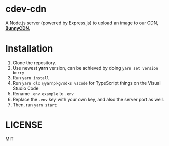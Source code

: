 # cdev-cdn
A Node.js server (powered by Express.js) to upload an image to our CDN, [**BunnyCDN**.](https://bunny.net?ref=59m0uotfa1)

# Installation
1. Clone the repository.
2. Use newest **yarn** version, can be achieved by doing `yarn set version berry`
3. Run `yarn install`
4. Run `yarn dlx @yarnpkg/sdks vscode` for TypeScript things on the Visual Studio Code
5. Rename `.env.example` to `.env`
6. Replace the `.env` key with your own key, and also the server port as well.
7. Then, run `yarn start`

# LICENSE
MIT
